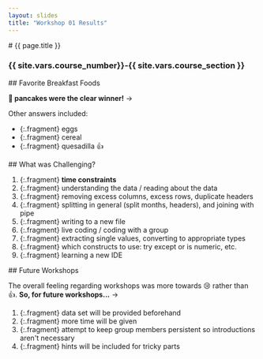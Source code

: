 ```yaml
---
layout: slides
title: "Workshop 01 Results"
---
```


<section markdown="block" class="intro-slide">
# {{ page.title }}

### {{ site.vars.course_number}}-{{ site.vars.course_section }}

<p><small></small></p>
</section>

<section markdown="block">
## Favorite Breakfast Foods

__🥞 pancakes were the clear winner!__ &rarr;

Other answers included:

* {:.fragment} eggs
* {:.fragment} cereal
* {:.fragment} quesadilla 👍

</section>

<section markdown="block">
## What was Challenging?

1. {:.fragment} __time constraints__
2. {:.fragment} understanding the data / reading about the data
3. {:.fragment} removing excess columns, excess rows, duplicate headers
4. {:.fragment} splitting in general (split months, headers), and joining with pipe
5. {:.fragment} writing to a new file
6. {:.fragment} live coding / coding with a group
7. {:.fragment} extracting single values, converting to appropriate types
8. {:.fragment} which constructs to use: try except or is numeric, etc.
9. {:.fragment} learning a new IDE 

</section>

<section markdown="block">
## Future Workshops

The overall feeling regarding workshops was more towards 😢 rather than 👍. __So, for future workshops...__ &rarr;

1. {:.fragment} data set will be provided beforehand
2. {:.fragment} more time will be given
3. {:.fragment} attempt to keep group members persistent so introductions aren't necessary
4. {:.fragment} hints will be included for tricky parts

</section>
